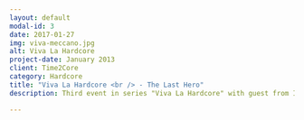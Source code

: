 ```yaml
---
layout: default
modal-id: 3
date: 2017-01-27
img: viva-meccano.jpg
alt: Viva La Hardcore
project-date: January 2013
client: Time2Core
category: Hardcore
title: "Viva La Hardcore <br /> - The Last Hero"
description: Third event in series "Viva La Hardcore" with guest from Italy Meccano Twins (Traxtorm Records). Held in 2013 in Moscow, Russia.

---
```

